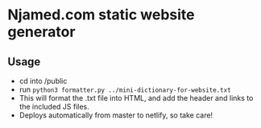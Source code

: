 # Njamed.com static website generator

## Usage

* cd into /public
* run `python3 formatter.py ../mini-dictionary-for-website.txt`
* This will format the .txt file into HTML, and add the header and links to the included JS files. 
* Deploys automatically from master to netlify, so take care!
